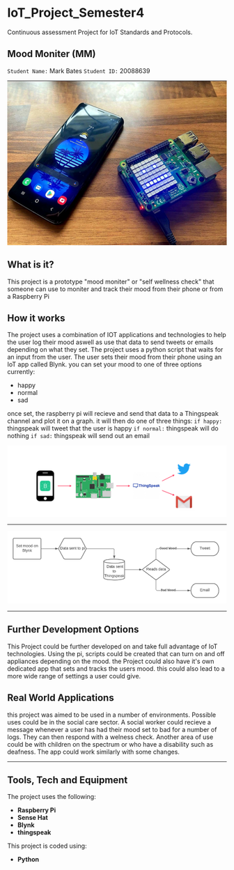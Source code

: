# IoT_Project_Semester4
Continuous assessment Project for IoT Standards and Protocols.

## Mood Moniter (MM)
`Student Name:` Mark Bates
`Student ID:` 20088639

![](images/image2.jpeg)

## What is it?

This project is a prototype "mood moniter" or "self wellness check" that someone can use to moniter and track their mood from their phone or from a Raspberry Pi

## How it works

The project uses a combination of IOT applications and technologies to help the user log their mood aswell as use that data to send tweets or emails depending on what they set.
The project uses a python script that waits for an input from the user. The user sets their mood from their phone using an IoT app called Blynk. you can set your mood to one of
three options currently:
- happy
- normal
- sad

once set, the raspberry pi will recieve and send that data to a Thingspeak channel and plot it on a graph. it will then do one of three things:
`if happy:` thingspeak will tweet that the user is happy
`if normal:` thingspeak will do nothing
`if sad:` thingspeak will send out an email

![](images/image1.jpeg)

---

![](images/image3.jpeg)

---

## Further Development Options

This Project could be further developed on and take full advantage of IoT technologies. Using the pi, scripts could be created that can turn on and off appliances depending
on the mood. the Project could also have it's own dedicated app that sets and tracks the users mood. this could also lead to a more wide range of settings a user could give.

## Real World Applications

this project was aimed to be used in a number of environments. Possible uses could be in the social care sector. A social worker could recieve a message whenever a user has had their mood set to bad for a number of logs. They can then respond with a welness check.
Another area of use could be with children on the spectrum or who have a disability such as deafness. The app could work similarly with some changes.

---

## Tools, Tech and Equipment
The project uses the following:
- **Raspberry Pi**
- **Sense Hat**
- **Blynk**
- **thingspeak**

This project is coded using:
- **Python**
